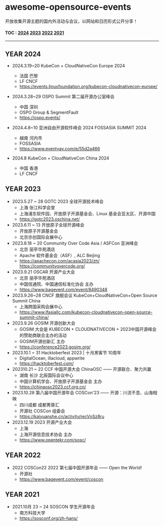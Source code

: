 # awesome-opensource-events
开放收集开源主题的国内外活动与会议，以网站和日历形式公开分享！


#### **TOC :**   [2024](#year-2024)   [2023](#year-2023)    [2022](#year-2022)   [2021](#year-2021) 
----


## YEAR 2024


- 2024.3.19~20 KubeCon + CloudNativeCon Europe 2024
    - 法国 巴黎
    - LF CNCF
    - https://events.linuxfoundation.org/kubecon-cloudnativecon-europe/

- 2024.3.28~29 OSPO Summit 第二届开源办公室峰会
    - 中国 深圳  
    - OSPO Group & SegmentFault
    - https://ospo.events/
 
- 2024.4.8~10 亚洲自由开源软件峰会 2024 FOSSASIA SUMMIT 2024
    - 越南 河内市 
    - FOSSASIA 
    - https://www.eventyay.com/e/55d2a466
 
- 2024.8  KubeCon + CloudNativeCon China 2024
    - 中国 香港 
    - LF CNCF 


## YEAR 2023

- 2023.5.27 ~ 28 GOTC 2023 全球开源技术峰会 
    - 上海 张江科学会堂
    - 上海浦东软件园、开放原子开源基金会、Linux 基金会亚太区、开源中国
    - https://gotc2023.oschina.net/ 
- 2023.6.11 ~ 13 开放原子全球开源峰会 
    - 开放原子开源基金会 
    - 北京亦创国际会展中心 
- 2023.8.18 ~ 20 Community Over Code Asia  / ASFCon 亚洲峰会 
    - 北京 丽亭华苑酒店
    - Apache 软件基金会（ASF）, ALC Beijing
    - https://apachecon.com/acasia2023/zh/   https://communityovercode.org/ 
- 2023.9.21 OSCAR 开源产业大会
    - 北京 丽亭华苑酒店
    - 中国信通院、中国通信标准化协会 主办
    - https://www.bagevent.com/event/8490348 
- 2023.9.26~28 CNCF 旗舰会议 KubeCon+CloudNativeCon+Open Source Summit China
    - 上海跨国采购会展中心
    - https://www.lfasiallc.com/kubecon-cloudnativecon-open-source-summit-china/
- 2023.9.26 GOSIM 开源创新大会
    - GOSIM 大会是 KUBECON + CLOUDNATIVECON + 2023中国开源峰会的赞助商联合主办的活动
    - GOSIM开源创新汇 主办
    - https://conference2023.gosim.org/
- 2023.10.1 ~ 31 Hacktoberfest 2023 | 十月黑客节 10周年
    - DigitalOcean, illacloud, appwrite
    - https://hacktoberfest.com/
- 202310.21 ~ 22 CCF 中国开源大会 ChinaOSC —— 开源联合、聚力共赢
    - 湖南 长沙 北辰国际会议中心
    - 中国计算机学会、开放原子开源基金会 主办
    - https://chinaosc2023.ccf.org.cn/ 
- 2023.10.28 第八届中国开源年会 COSCon'23 —— 开源：川流不息、山海相映
    - 四川成都 成都菁蓉汇
    - 开源社 COSCon 组委会
    - https://kaiyuanshe.cn/activity/recVnSz8ru
- 2023.12.19 2023 开源产业大会 
    - 上海
    - 上海开源信息技术协会 主办
    - https://www.opentekr.com/sosc/ 

## YEAR 2022
- 2022 COSCon22 2022 第七届中国开源年会 —— Open the World! 
    - 开源社 
    - https://www.bagevent.com/event/coscon


## YEAR 2021
- 2021.10月 23 ~ 24 SOSCON 学生开源年会 
    - 南方科技大学
    - https://sosconf.org/zh-hans/
 
  

